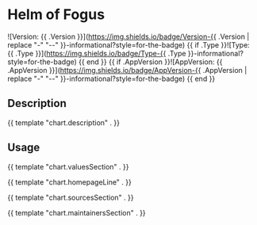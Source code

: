 # Helm of Fogus

![Version: {{ .Version }}](https://img.shields.io/badge/Version-{{ .Version | replace "-" "--" }}-informational?style=for-the-badge)
{{ if .Type }}![Type: {{ .Type }}](https://img.shields.io/badge/Type-{{ .Type }}-informational?style=for-the-badge) {{ end }}
{{ if .AppVersion }}![AppVersion: {{ .AppVersion }}](https://img.shields.io/badge/AppVersion-{{ .AppVersion | replace "-" "--" }}-informational?style=for-the-badge) {{ end }}

## Description

{{ template "chart.description" . }}

## Usage

{{ template "chart.valuesSection" . }}

{{ template "chart.homepageLine" . }}

{{ template "chart.sourcesSection" . }}

{{ template "chart.maintainersSection" . }}